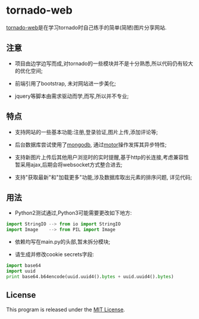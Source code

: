 tornado-web
===

[tornado-web](https://github.com/evolsnow/tornado-web)是在学习tornado时自己练手的简单(简陋)图片分享网站.

注意
---

* 项目由边学边写而成,对tornado的一些模块并不是十分熟悉,所以代码仍有较大的优化空间;

* 前端引用了bootstrap, 未对网站进一步美化;

* jquery等脚本由需求驱动而学,而写,所以并不专业;

特点
---

* 支持网站的一些基本功能:注册,登录验证,图片上传,添加评论等;

* 后台数据库尝试使用了[mongodb](https://www.mongodb.org/), 通过[motor](https://motor.readthedocs.org/)操作发挥其异步特性;

* 支持新图片上传后其他用户浏览时的实时提醒,基于http的长连接,考虑兼容性暂采用ajax,后期会将websocket方式整合进去;

* 支持"获取最新"和"加载更多"功能,涉及数据库取出元素的排序问题, 详见代码;

用法
---

* Python2测试通过,Python3可能需要更改如下地方:
```python
import StringIO --> from io import StringIO
import Image    --> from PIL import Image
```
* 依赖均写在main.py的头部,暂未拆分模块;

* 请生成并修改cookie secrets字段:
```python
import base64
import uuid
print base64.b64encode(uuid.uuid4().bytes + uuid.uuid4().bytes)
```


License
---

This program is released under the [MIT License](http://www.opensource.org/licenses/MIT).
